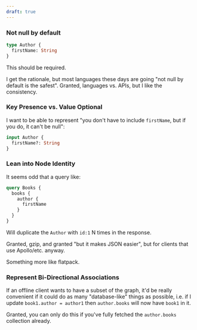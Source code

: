```yaml
---
draft: true
---
```


### Not null by default

```graphql
type Author {
  firstName: String
}
```

This should be required.

I get the rationale, but most languages these days are going "not null by default is the safest". Granted, languages vs. APIs, but I like the consistency.

### Key Presence vs. Value Optional

I want to be able to represent "you don't have to include `firstName`, but if you do, it can't be null":

```graphql
input Author {
  firstName?: String
}
```

### Lean into Node Identity

It seems odd that a query like:

```graphql
query Books {
  books {
    author {
      firstName
    }
  }
}
```

Will duplicate the `Author` with `id:1` N times in the response.

Granted, gzip, and granted "but it makes JSON easier", but for clients that use Apollo/etc. anyway.

Something more like flatpack.

### Represent Bi-Directional Associations

If an offline client wants to have a subset of the graph, it'd be really convenient if it could do as many "database-like" things as possible, i.e. if I update `book1.author = author1` then `author.books` will now have `book1` in it.

Granted, you can only do this if you've fully fetched the `author.books` collection already.


